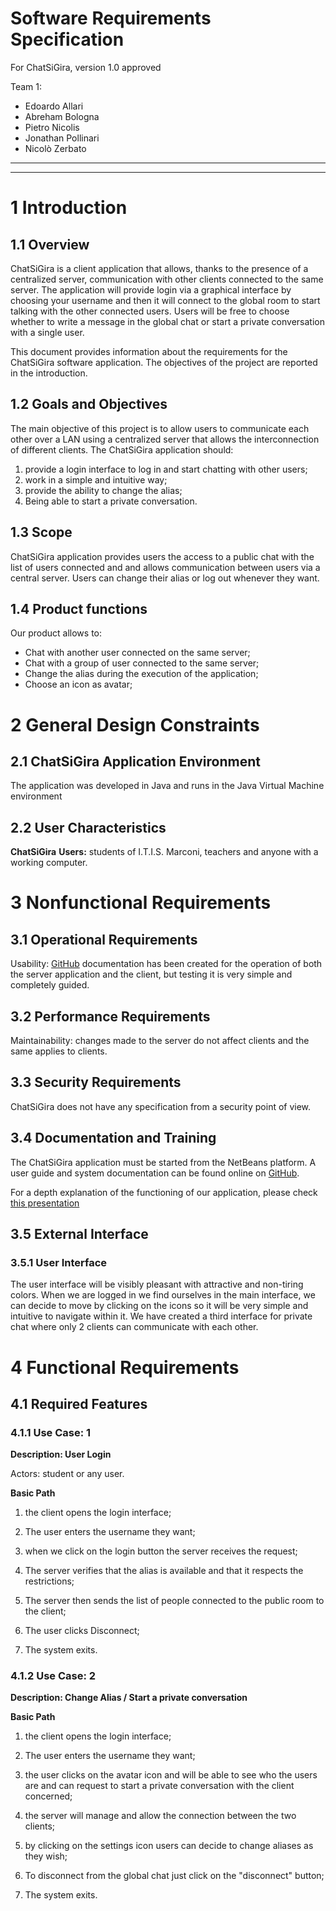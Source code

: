                                
<h1> Software Requirements Specification </h1>
For ChatSiGira, version 1.0 approved <br>

Team 1:
- Edoardo Allari 
- Abreham Bologna
- Pietro Nicolis
- Jonathan Pollinari
- Nicolò Zerbato
---


---

# 1  Introduction

## 1.1  Overview

ChatSiGira is a client application that allows, thanks to the presence of a centralized server, communication with other clients connected to the same server. The application will provide login via a graphical interface by choosing your username and then it will connect to the global room to start talking with the other connected users. Users will be free to choose whether to write a message in the global chat or start a private conversation with a single user.

This document provides information about the requirements for the ChatSiGira software application. The objectives of the project are reported in the introduction.

## 1.2 Goals and Objectives

The main objective of this project is to allow users to communicate each other over a LAN using a centralized server that allows the interconnection of different clients. The ChatSiGira application should:

1. provide a login interface to log in and start chatting with other users; 
2. work in a simple and intuitive way;
3. provide the ability to change the alias;
4. Being able to start a private conversation.

## 1.3 Scope

ChatSiGira application provides users the access to a public chat with the list of users connected and and allows communication between users via a central server. Users can change their alias or log out whenever they want.

## 1.4 Product functions

Our product allows to:

- Chat with another user connected on the same server;
- Chat with a group of user connected to the same server;
- Change the alias during the execution of the application;
- Choose an icon as avatar;

# 2  General Design Constraints

  

## 2.1 ChatSiGira Application Environment

The application was developed in Java and runs in the Java Virtual Machine environment

## 2.2 User Characteristics

**ChatSiGira** **Users:** students of I.T.I.S. Marconi, teachers and anyone with a working computer.

# 3 Nonfunctional Requirements

  

## 3.1 Operational Requirements

Usability: [GitHub](https://github.com/teddyedo/2020_5EI_team1_Allari/blob/master/docs/index.md) documentation has been created for the operation of both the server application and the client, but testing it is very simple and completely guided.

## 3.2 Performance Requirements

Maintainability: changes made to the server do not affect clients and the same applies to clients.

## 3.3 Security Requirements

ChatSiGira does not have any specification from a security point of view.
  
## 3.4 Documentation and Training

The ChatSiGira application must be started from the NetBeans platform. A user guide and system documentation can be found online on [GitHub](https://github.com/teddyedo/2020_5EI_team1_Allari/blob/master/docs/index.md).

For a depth explanation of the functioning of our application, please check [this presentation](https://github.com/teddyedo/2020_5EI_team1_Allari/blob/master/docs/Software%20Project%20Documentation.pptx)

## 3.5 External Interface

### 3.5.1 User Interface

The user interface will be visibly pleasant with attractive and non-tiring colors. When we are logged in we find ourselves in the main interface, we can decide to move by clicking on the icons so it will be very simple and intuitive to navigate within it. We have created a third interface for private chat where only 2 clients can communicate with each other. 


# 4 Functional Requirements

  

## 4.1 Required Features

### 4.1.1 Use Case: 1

  

**Description: User Login**

Actors: student or any user.

  

**Basic Path**

1. the client opens the login interface;

2. The user enters the username they want;

3. when we click on the login button the server receives the request;

4. The server verifies that the alias is available and that it respects the restrictions;

5. The server then sends the list of people connected to the public room to the client;

6. The user clicks Disconnect;

7. The system exits.

  

### 4.1.2 Use Case: 2

  

**Description: Change Alias / Start a private conversation**

  

**Basic Path**

1. the client opens the login interface;

2. The user enters the username they want;

3. the user clicks on the avatar icon and will be able to see who the users are and can
request to start a private conversation with the client concerned;

4. the server will manage and allow the connection between the two clients;

5. by clicking on the settings icon users can decide to change aliases as they wish;

6. To disconnect from the global chat just click on the "disconnect" button;

7. The system exits.
                                          
